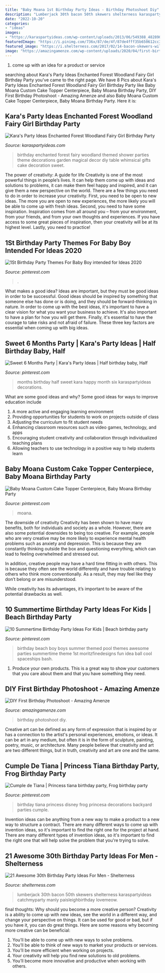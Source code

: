 ```yaml
---
title: "Baby Moana 1st Birthday Party Ideas - Birthday Photoshoot Diy"
description: "Lumberjack 30th bacon 50th skewers shelterness karaspartyideas catchmyparty manly paisleighbirthday lovemeow"
date: "2022-10-20"
categories:
- "ideas"
images:
- "https://karaspartyideas.com/wp-content/uploads/2013/06/549388_482890398437053_787478446_n_600x900.jpg"
featuredImage: "https://i.pinimg.com/736x/87/de/4f/87de4fff35b650612cc335c3576f54fd.jpg"
featured_image: "https://i.shelterness.com/2017/02/14-bacon-skewers-will-be-a-perfect-appetizer.jpg"
image: "https://amazingamenze.com/wp-content/uploads/2020/04/first-birthday-photoshoot.jpg"
---
```



1. come up with an idea for a product or service

	

		
searching about Kara&#039;s Party Ideas Enchanted Forest Woodland Fairy Girl Birthday Party you've came to the right page. We have 8 Pics about Kara&#039;s Party Ideas Enchanted Forest Woodland Fairy Girl Birthday Party like Baby Moana Custom Cake Topper Centerpiece, Baby Moana Birthday Party, DIY First Birthday Photoshoot - Amazing Amenze and also Baby Moana Custom Cake Topper Centerpiece, Baby Moana Birthday Party. Here it is:
		
    
## Kara&#039;s Party Ideas Enchanted Forest Woodland Fairy Girl Birthday Party

<img loading=lazy src="https://karaspartyideas.com/wp-content/uploads/2013/06/549388_482890398437053_787478446_n_600x900.jpg" onerror="this.onerror=null;this.src='https://tse2.mm.bing.net/th?id=OIP.5uyfp-e3JATeWc8eK-iXBgHaLH&amp;pid=15.1';" alt="Kara&#039;s Party Ideas Enchanted Forest Woodland Fairy Girl Birthday Party">

_Source: karaspartyideas.com_

>birthday enchanted forest fairy woodland themed shower parties theme decorations garden magical decor diy table whimsical gifts cake decoration sweet. 

	

The power of creativity: A guide for life
Creativity is one of the most powerful things in people’s lives. It can help them come up with ideas and solutions to problems, it can make them feel happy and inspired, and it can give them a new perspective on the world.
There are a few things you need to do in order to increase your creativity. First, you need to be open to new ideas. The more you are open to new experiences, the more likely you will be able to come up with fresh ideas. Second, you need to have some inspiration. Inspiration comes from all around you – from your environment, from your friends, and from your own thoughts and experiences. If you have access to some great pieces of inspiration, then your creativity will be at its highest level. Lastly, you need to practice!

    
## 1St Birthday Party Themes For Baby Boy Intended For Ideas 2020

<img loading=lazy src="https://i.pinimg.com/736x/50/b1/26/50b126afa91e2d8f7fe86bd844b62623.jpg" onerror="this.onerror=null;this.src='https://tse4.mm.bing.net/th?id=OIP.lWBn_4MofdfVl0gpDz8jDQHaJ3&amp;pid=15.1';" alt="1St Birthday Party Themes For Baby Boy intended for Ideas 2020">

_Source: pinterest.com_

>. 

	

What makes a good idea?
Ideas are important, but they must be good ideas in order to be successful. Good ideas should be inspired by something that someone else has done or is doing, and they should be forward-thinking in nature. In order to come up with the best ideas, it's important to have a clear vision for what you want your business to achieve. It's also important to have a plan for how you will get there. Finally, it's essential to have the courage to take risks and not afraid of failure. These three key factors are essential when coming up with big ideas.

    
## Sweet 6 Months Party | Kara&#039;s Party Ideas | Half Birthday Baby, Half

<img loading=lazy src="https://i.pinimg.com/736x/69/c1/41/69c1413950abec4f4d0c63cb4d52a26d.jpg" onerror="this.onerror=null;this.src='https://tse2.mm.bing.net/th?id=OIP.LyUyI9RbERwiRgps2As9MwHaLP&amp;pid=15.1';" alt="Sweet 6 Months Party | Kara&#039;s Party Ideas | Half birthday baby, Half">

_Source: pinterest.com_

>months birthday half sweet kara happy month six karaspartyideas decorations. 

	

What are some good ideas and why?
Some good ideas for ways to improve education include 
1. A more active and engaging learning environment 
2. Providing opportunities for students to work on projects outside of class 
3. Adjusting the curriculum to fit student needs 
4. Enhancing classroom resources such as video games, technology, and apps 
5. Encouraging student creativity and collaboration through individualized teaching plans 
6. Allowing teachers to use technology in a positive way to help students learn 

    
## Baby Moana Custom Cake Topper Centerpiece, Baby Moana Birthday Party

<img loading=lazy src="https://i.pinimg.com/736x/87/de/4f/87de4fff35b650612cc335c3576f54fd.jpg" onerror="this.onerror=null;this.src='https://tse4.mm.bing.net/th?id=OIP.I9saiuuWWtxcMLk4eiuMQAHaJ4&amp;pid=15.1';" alt="Baby Moana Custom Cake Topper Centerpiece, Baby Moana Birthday Party">

_Source: pinterest.com_

>moana. 

	

The downside of creativity
Creativity has been shown to have many benefits, both for individuals and society as a whole. However, there are also some potential downsides to being too creative.
For example, people who are very creative may be more likely to experience mental health problems such as anxiety and depression. This is because they are constantly thinking outside the box and questioning everything, which can lead to feeling overwhelmed and stressed out.

In addition, creative people may have a hard time fitting in with others. This is because they often see the world differently and have trouble relating to others who think more conventionally. As a result, they may feel like they don’t belong or are misunderstood.

While creativity has its advantages, it’s important to be aware of the potential drawbacks as well.

    
## 10 Summertime Birthday Party Ideas For Kids | Beach Birthday Party

<img loading=lazy src="https://i.pinimg.com/736x/21/58/e9/2158e9fe88ac5aeedc6bd9516df33988.jpg" onerror="this.onerror=null;this.src='https://tse1.mm.bing.net/th?id=OIP.o73RSriDsWvpMyZCfLSoNQHaLH&amp;pid=15.1';" alt="10 Summertime Birthday Party Ideas For Kids | Beach birthday party">

_Source: pinterest.com_

>birthday beach boy boys summer themed pool themes awesome parties summertime theme 1st moritzfinedesigns fun idea ball cool spaceships bash. 

	

1. Produce your own products. This is a great way to show your customers that you care about them and that you have something they need.

    
## DIY First Birthday Photoshoot - Amazing Amenze

<img loading=lazy src="https://amazingamenze.com/wp-content/uploads/2020/04/first-birthday-photoshoot.jpg" onerror="this.onerror=null;this.src='https://tse2.mm.bing.net/th?id=OIP.xyLv9TCyDPpSGv36BGNauAHaJ4&amp;pid=15.1';" alt="DIY First Birthday Photoshoot - Amazing Amenze">

_Source: amazingamenze.com_

>birthday photoshoot diy. 

	

Creative art can be defined as any form of expression that is inspired by or has a connection to the artist's personal experiences, emotions, or ideas. It can be art in any medium, but often it is in the form of sculpture, painting, poetry, music, or architecture. Many people believe that creativity and art are two different things, but in truth, creativity and art are one and the same.

    
## Cumple De Tiana | Princess Tiana Birthday Party, Frog Birthday Party

<img loading=lazy src="https://i.pinimg.com/736x/58/e9/e4/58e9e47d2892293a74cc52fffa39b548.jpg" onerror="this.onerror=null;this.src='https://tse3.mm.bing.net/th?id=OIP.ax3TITiMh7X5DoGyFHzv4QHaJ4&amp;pid=15.1';" alt="Cumple de Tiana | Princess tiana birthday party, Frog birthday party">

_Source: pinterest.com_

>birthday tiana princess disney frog princesa decorations backyard parties cumple. 

	

Invention ideas can be anything from a new way to make a product to a new way to structure a contract. There are many different ways to come up with invention ideas, so it's important to find the right one for the project at hand. There are many different types of invention ideas, so it's important to find the right one that will help solve the problem that you're trying to solve.

    
## 21 Awesome 30th Birthday Party Ideas For Men - Shelterness

<img loading=lazy src="https://i.shelterness.com/2017/02/14-bacon-skewers-will-be-a-perfect-appetizer.jpg" onerror="this.onerror=null;this.src='https://tse1.mm.bing.net/th?id=OIP.o1yr4zsQt4DdBeZsY0MuXwHaLG&amp;pid=15.1';" alt="21 Awesome 30th Birthday Party Ideas For Men - Shelterness">

_Source: shelterness.com_

>lumberjack 30th bacon 50th skewers shelterness karaspartyideas catchmyparty manly paisleighbirthday lovemeow. 

	

final thoughts: Why should you become a more creative person?
Creativity is a ability to come up with new ideas, see the world in a different way, and change your perspective on things. It can be used for good or bad, but if you have it, you can do great things. Here are some reasons why becoming more creative can be beneficial: 
1. You’ll be able to come up with new ways to solve problems. 
2. You’ll be able to think of new ways to market your products or services. 
3. You’ll be more efficient when working on projects. 
4. Your creativity will help you find new solutions to old problems. 
5. You’ll become more innovative and productive when working with others.

